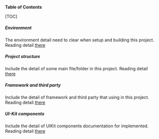 

**Table of Contents**

[TOC]


##### Environment
The environment detail need to clear when setup and building this project. Reading detail [there](./environtment.md)

##### Project structure
Include the detail of some main file/folder in this project. Reading detail [there](./project-structure.md)

##### Framework and third party
Include the detail of framework and third party that using in this project. Reading detail [there](./third-party.md)

##### UI-Kit components 
Include the detail of UIKit components documentation for implemented. Reading detail [there](./ui-kit/README.md)